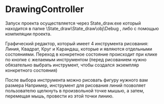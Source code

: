 # DrawingController
Запуск проекта осуществляется через State_draw.exe который находится в папке \State_draw\State_draw\obj\Debug , 
либо с помощью компиляции проекта.

Графический редактор, который имеет 4 инструмента рисования: Линия, Квадрат, Круг и Карандаш, которые и являются отдельными состояниями. 
Переход в конкретное состояние происходит при клике по кнопке с желаемым инструментом 
(перед рисованием нужно обязательно выбрать инструмент, чтобы создался экземпляр конкретного состояния) 

После выбора инструмента можно рисовать фигуру нужного вам размера 
Например, инструмент для рисования линий позволяет пользователю щелкнуть в произвольной точке мышью, а затем, 
перемещая мышь, провести из этой точки линию.


